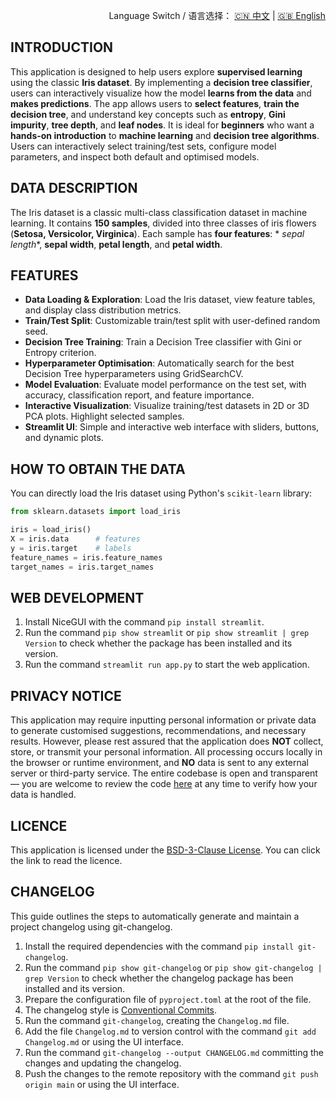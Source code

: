 <p align="right">
  Language Switch / 语言选择：
  <a href="./README.zh-CN.md">🇨🇳 中文</a> | <a href="./README.md">🇬🇧 English</a>
</p>

**INTRODUCTION**
---
This application is designed to help users explore **supervised learning** using the classic **Iris dataset**. By
implementing a **decision tree classifier**, users can interactively visualize how the model **learns from the data**
and **makes predictions**. The app allows users to **select features**, **train the decision tree**, and understand key
concepts such as **entropy**, **Gini impurity**, **tree depth**, and **leaf nodes**. It is ideal for **beginners** who
want a **hands-on introduction** to **machine learning** and **decision tree algorithms**. Users can interactively
select training/test sets, configure model parameters, and inspect both default and optimised models.

**DATA DESCRIPTION**
---
The Iris dataset is a classic multi-class classification dataset in machine learning. It contains **150 samples**,
divided into three classes of iris flowers (**Setosa, Versicolor, Virginica**). Each sample has **four features**: *
*sepal length**, **sepal width**, **petal length**, and **petal width**.

**FEATURES**
---

- **Data Loading & Exploration**: Load the Iris dataset, view feature tables, and display class distribution metrics.
- **Train/Test Split**: Customizable train/test split with user-defined random seed.
- **Decision Tree Training**: Train a Decision Tree classifier with Gini or Entropy criterion.
- **Hyperparameter Optimisation**: Automatically search for the best Decision Tree hyperparameters using GridSearchCV.
- **Model Evaluation**: Evaluate model performance on the test set, with accuracy, classification report, and feature
  importance.
- **Interactive Visualization**: Visualize training/test datasets in 2D or 3D PCA plots. Highlight selected samples.
- **Streamlit UI**: Simple and interactive web interface with sliders, buttons, and dynamic plots.

**HOW TO OBTAIN THE DATA**
---
You can directly load the Iris dataset using Python's `scikit-learn` library:

``` python
from sklearn.datasets import load_iris

iris = load_iris()
X = iris.data      # features
y = iris.target    # labels
feature_names = iris.feature_names
target_names = iris.target_names
```

**WEB DEVELOPMENT**
---

1. Install NiceGUI with the command `pip install streamlit`.
2. Run the command `pip show streamlit` or `pip show streamlit | grep Version` to check whether the package has been
   installed and its version.
3. Run the command `streamlit run app.py` to start the web application.

**PRIVACY NOTICE**
---
This application may require inputting personal information or private data to generate customised suggestions,
recommendations, and necessary results. However, please rest assured that the application does **NOT** collect, store,
or transmit your personal information. All processing occurs locally in the browser or runtime environment, and **NO**
data is sent to any external server or third-party service. The entire codebase is open and transparent — you are
welcome to review the code [here](./) at any time to verify how your data is handled.

**LICENCE**
---
This application is licensed under the [BSD-3-Clause License](LICENSE). You can click the link to read the licence.

**CHANGELOG**
---
This guide outlines the steps to automatically generate and maintain a project changelog using git-changelog.

1. Install the required dependencies with the command `pip install git-changelog`.
2. Run the command `pip show git-changelog` or `pip show git-changelog | grep Version` to check whether the changelog
   package has been installed and its version.
3. Prepare the configuration file of `pyproject.toml` at the root of the file.
4. The changelog style is [Conventional Commits](https://www.conventionalcommits.org/en/v1.0.0/).
5. Run the command `git-changelog`, creating the `Changelog.md` file.
6. Add the file `Changelog.md` to version control with the command `git add Changelog.md` or using the UI interface.
7. Run the command `git-changelog --output CHANGELOG.md` committing the changes and updating the changelog.
8. Push the changes to the remote repository with the command `git push origin main` or using the UI interface.

